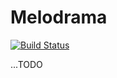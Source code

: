 # Melodrama

[![Build Status](https://travis-ci.org/sebald/melodrama.svg?branch=master)](https://travis-ci.org/sebald/melodrama)

...TODO